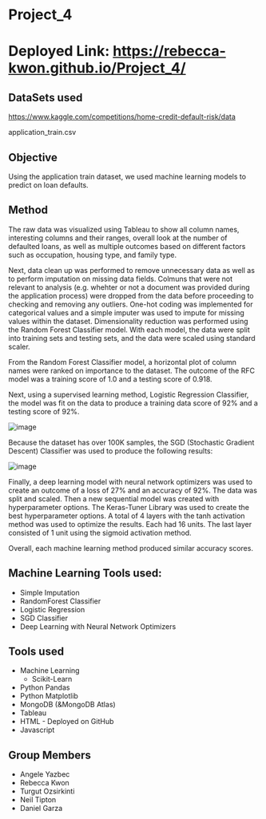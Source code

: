 # Project_4

# Deployed Link: https://rebecca-kwon.github.io/Project_4/


## DataSets used 

https://www.kaggle.com/competitions/home-credit-default-risk/data

application_train.csv

## Objective

Using the application train dataset, we used machine learning models to predict on loan defaults. 

## Method

The raw data was visualized using Tableau to show all column names, interesting columns and their ranges, overall look at the number of defaulted loans, as well as multiple outcomes based on different factors such as occupation, housing type, and family type. 

Next, data clean up was performed to remove unnecessary data as well as to perform imputation on missing data fields. Colmuns that were not relevant to analysis (e.g. whehter or not a document was provided during the application process) were dropped from the data before proceeding to checking and removing any outliers. One-hot coding was implemented for categorical values and a simple imputer was used to impute for missing values within the dataset. Dimensionality reduction was performed using the Random Forest Classifier model. With each model, the data were split into training sets and testing sets, and the data were scaled using standard scaler. 

From the Random Forest Classifier model, a horizontal plot of column names were ranked on importance to the dataset. The outcome of the RFC model was a training score of 1.0 and a testing score of 0.918. 

Next, using a supervised learning method, Logistic Regression Classifier, the model was fit on the data to produce a training data score of 92% and a testing score of 92%. 

![image](https://user-images.githubusercontent.com/95327812/170607442-76acf6ed-deab-4f4b-aae7-20fd631f5c75.png)

Because the dataset has over 100K samples, the SGD (Stochastic Gradient Descent) Classifier was used to produce the following results: 

![image](https://user-images.githubusercontent.com/95327812/170607506-a0271e3c-3cf7-4399-b681-b40793678023.png)

Finally, a deep learning model with neural network optimizers was used to create an outcome of a loss of 27% and an accuracy of 92%. The data was split and scaled. Then a new sequential model was created with hyperparameter options. The Keras-Tuner Library was used to create the best hyperparameter options. A total of 4 layers with the tanh activation method was used to optimize the results. Each had 16 units. The last layer consisted of 1 unit using the sigmoid activation method. 

Overall, each machine learning method produced similar accuracy scores. 


## Machine Learning Tools used:

- Simple Imputation
- RandomForest Classifier 
- Logistic Regression
- SGD Classifier
- Deep Learning with Neural Network Optimizers

 
## Tools used

- Machine Learning
  - Scikit-Learn
- Python Pandas
- Python Matplotlib
- MongoDB (&MongoDB Atlas)
- Tableau
- HTML - Deployed on GitHub
- Javascript


## Group Members 

- Angele Yazbec
- Rebecca Kwon
- Turgut Ozsirkinti
- Neil Tipton
- Daniel Garza 
